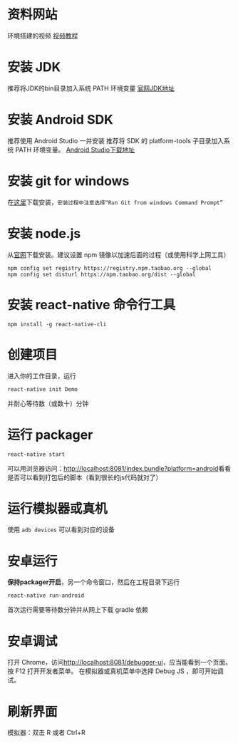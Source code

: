 # 资料网站
环境搭建的视频 [视频教程](https://ke.qq.com/webcourse/index.html#course_id=197101&term_id=100233637&taid=1220874518856173&vid=d1417tgg1ez)
# 安装 JDK
推荐将JDK的bin目录加入系统 PATH 环境变量
[官网JDK地址](http://www.oracle.com/technetwork/java/javase/downloads/index-jsp-138363.html)
# 安装 Android SDK
推荐使用 Android Studio 一并安装
推荐将 SDK 的 platform-tools 子目录加入系统 PATH 环境变量。
[Android Studio下载地址](https://developer.android.google.cn/studio/index.html)
# 安装 git for windows
在[这里](http://gitforwindows.org/)下载安装，`安装过程中注意选择“Run Git from windows Command Prompt”`
# 安装 node.js
从[官网](https://nodejs.org/en/)下载安装。建议设置 npm 镜像以加速后面的过程（或使用科学上网工具）
```
npm config set registry https://registry.npm.taobao.org --global
npm config set disturl https://npm.taobao.org/dist --global
```
# 安装 react-native 命令行工具
```
npm install -g react-native-cli
```
# 创建项目
进入你的工作目录，运行
```
react-native init Demo
```
并耐心等待数（或数十）分钟
# 运行 packager
```
react-native start
```
可以用浏览器访问：[http://localhost:8081/index.bundle?platform=android](http://localhost:8081/index.bundle?platform=android)看看是否可以看到打包后的脚本（看到很长的js代码就对了）
# 运行模拟器或真机
使用 `adb devices` 可以看到对应的设备
# 安卓运行
**保持packager开启**，另一个命令窗口，然后在工程目录下运行
```
react-native run-android
```
首次运行需要等待数分钟并从网上下载 gradle 依赖
# 安卓调试
打开 Chrome，访问[http://localhost:8081/debugger-ui](http://localhost:8081/debugger-ui)，应当能看到一个页面。按 F12 打开开发者菜单。
在模拟器或真机菜单中选择 Debug JS ，即可开始调试。

# 刷新界面
模拟器：双击 R 或者 Ctrl+R

